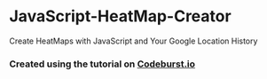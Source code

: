 # JavaScript-HeatMap-Creator
Create HeatMaps with JavaScript and Your Google Location History

### Created using the tutorial on [Codeburst.io](https://codeburst.io/how-i-created-a-heatmap-of-my-location-history-with-javascript-google-maps-972a2d1be240)
